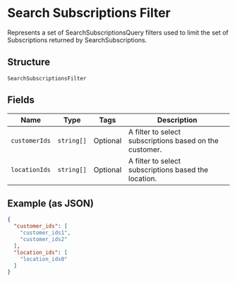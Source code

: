 
# Search Subscriptions Filter

Represents a set of SearchSubscriptionsQuery filters used to limit the set of Subscriptions returned by SearchSubscriptions.

## Structure

`SearchSubscriptionsFilter`

## Fields

| Name | Type | Tags | Description |
|  --- | --- | --- | --- |
| `customerIds` | `string[]` | Optional | A filter to select subscriptions based on the customer. |
| `locationIds` | `string[]` | Optional | A filter to select subscriptions based the location. |

## Example (as JSON)

```json
{
  "customer_ids": [
    "customer_ids1",
    "customer_ids2"
  ],
  "location_ids": [
    "location_ids0"
  ]
}
```

